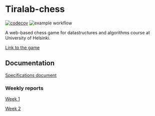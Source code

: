 # Tiralab-chess

[![codecov](https://codecov.io/gh/anttiromppanen/tiralab-chess/graph/badge.svg?token=726AHQVWW5)](https://codecov.io/gh/anttiromppanen/tiralab-chess)
![example workflow](https://github.com/anttiromppanen/tiralab-chess/actions/workflows/actions.yml/badge.svg)

A web-based chess game for datastructures and algorithms course at University of Helsinki.

[Link to the game](https://tiralab-chess.vercel.app/)

## Documentation

[Specifications document](https://github.com/anttiromppanen/tiralab-chess/blob/main/documentation/specifications.md)

### Weekly reports
[Week 1](https://github.com/anttiromppanen/tiralab-chess/blob/main/documentation/weekly_report_1.md)

[Week 2](https://github.com/anttiromppanen/tiralab-chess/blob/main/documentation/weekly_report_2.md)
